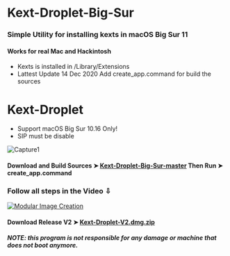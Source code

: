 # Kext-Droplet-Big-Sur

### Simple Utility for installing kexts in macOS Big Sur 11
#### Works for real Mac and Hackintosh

- Kexts is installed in /Library/Extensions
- Lattest Update 14 Dec 2020 Add create_app.command for build the sources

# Kext-Droplet
- Support macOS Big Sur 10.16 Only!
- SIP must be disable

![Capture1](https://i87.servimg.com/u/f87/17/99/48/98/webp_n10.gif)

#### Download and Build Sources ➤ [Kext-Droplet-Big-Sur-master](https://github.com/chris1111/Kext-Droplet-Big-Sur/archive/master.zip ) Then Run ➤ create_app.command

### Follow all steps in the Video ⇩
[![Modular Image Creation](https://user-images.githubusercontent.com/6248794/100680251-23b5b800-333f-11eb-8234-50195475605b.png)](https://youtu.be/D_8ZkeGXreI)


#### Download Release V2 ➤ [Kext-Droplet-V2.dmg.zip](https://github.com/chris1111/Kext-Droplet-Big-Sur/releases/tag/V2)

##### NOTE: this program is not responsible for any damage or machine that does not boot anymore.
